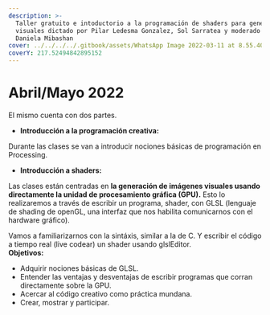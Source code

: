 ```yaml
---
description: >-
  Taller gratuito e intoductorio a la programación de shaders para generación de
  visuales dictado por Pilar Ledesma Gonzalez, Sol Sarratea y moderado por
  Daniela Mibashan
cover: ../../../../.gitbook/assets/WhatsApp Image 2022-03-11 at 8.55.40 PM.jpeg
coverY: 217.52494842895152
---
```


# Abril/Mayo 2022

El mismo cuenta con dos partes.

* **Introducción a la programación creativa:**

Durante las clases se van a introducir nociones básicas de programación en Processing.

* **Introducción a shaders:**

Las clases están centradas en **la generación de imágenes visuales usando directamente la unidad de procesamiento gráfica (GPU).** Esto lo realizaremos a través de escribir un programa, shader, con GLSL (lenguaje de shading de openGL, una interfaz que nos habilita comunicarnos con el hardware gráfico).

Vamos a familiarizarnos con la sintáxis, similar a la de C. Y escribir el código a tiempo real (live codear) un shader usando glslEditor.\
**Objetivos:**

* Adquirir nociones básicas de GLSL.
* Entender las ventajas y desventajas de escribir programas que corran directamente sobre la GPU.
* Acercar al código creativo como práctica mundana.
* Crear, mostrar y participar.
